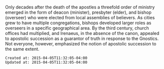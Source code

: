 
Only decades after the death of the apostles a threefold order of ministry emerged in the form of deacon (minister), presbyter (elder), and bishop (overseer) who were elected from local assemblies of believers. As cities grew to have multiple congregations, bishops developed larger roles as overseers in a specific geographical area. By the third century, church offices had multiplied, and Irenaeus, in the absence of the canon, appealed to apostolic succession as a guarantor of truth in response to the Gnostics. Not everyone, however, emphasized the notion of apostolic succession to the same extent.

    Created at: 2015-04-05T11:32:05-04:00
    Updated at: 2015-04-05T11:32:05-04:00

